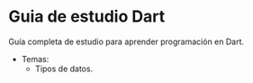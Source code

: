 # Guia de estudio Dart

Guía completa de estudio para aprender programación en Dart.

- Temas:
  + Tipos de datos.

